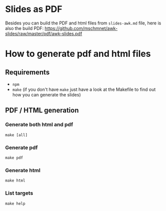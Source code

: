 # Slides as PDF

Besides you can build the PDF and html files from `slides-awk.md` file, here is also the build PDF: https://github.com/mschmnet/awk-slides/raw/master/pdf/awk-slides.pdf

# How to generate pdf and html files

## Requirements

* `npm`
* `make` (if you don't have `make` just have a look at the Makefile to find out how you can generate the slides)

## PDF / HTML generation

### Generate both html and pdf

    make [all]

### Generate pdf

    make pdf 

### Generate html

    make html

### List targets

    make help 




